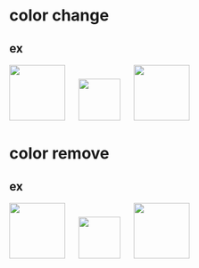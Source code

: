 # color change
## ex
<img src="https://github.com/carter4299/utility/assets/133709987/1c0cee15-7a93-45de-94ee-4cf0b2692a76" width="100" style="margin-right: 20px;"> <img src="https://github.com/carter4299/utility/assets/133709987/a21d35cb-87a1-42b3-8ee5-c2fb7bcb5ab7" width="75"> <img src="https://github.com/carter4299/utility/assets/133709987/5e7d1689-4f51-4b3c-84e2-1db0614fa2be" width="100" style="margin-left: 20px;">




# color remove 
## ex
<img src="https://github.com/carter4299/utility/assets/133709987/795494f2-0575-4665-b600-65f9b71be77a" width="100" style="margin-right: 20px;"> <img src="https://github.com/carter4299/utility/assets/133709987/a21d35cb-87a1-42b3-8ee5-c2fb7bcb5ab7" width="75"> <img src="https://github.com/carter4299/utility/assets/133709987/03e785b5-b6d4-4724-acb9-39ebfe52ca36" width="100" style="margin-left: 20px;">
